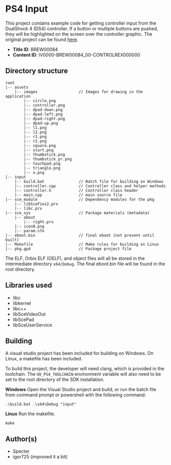 # PS4 Input

This project contains example code for getting controller input from the DualShock 4 (DS4) controller. If a button or multiple buttons are pushed, they will be highlighted on the screen over the controller graphic. The original project can be found [here](https://github.com/OpenOrbis/OpenOrbis-PS4-Toolchain/tree/master/samples/input).

- **Title ID**: BREW00084
- **Content ID**: IV0000-BREW00084_00-CONTROLREX000000


## Directory structure
```
root
|-- assets
    |-- images                  // Images for drawing in the application
        |-- circle.png
        |-- controller.png
        |-- dpad-down.png
        |-- dpad-left.png
        |-- dpad-right.png
        |-- dpad-up.png
        |-- l1.png
        |-- l2.png
        |-- r1.png
        |-- r2.png
        |-- square.png
        |-- start.png
        |-- thumbstick.png
        |-- thumbstick_pr.png
        |-- touchpad.png
        |-- triangle.png
        |-- x.png
|-- input
    |-- build.bat               // Batch file for building on Windows
    |-- controller.cpp          // Controller class and helper methods
    |-- controller.h            // Controller class header
    |-- main.cpp                // main source file
|-- sce_module                  // Dependency modules for the pkg
    |-- libSceFios2.prx
    |-- libc.prx
|-- sce_sys                     // Package materials (metadata)
    |-- about
        |-- right.prx
    |-- icon0.png
    |-- param.sfo
|-- eboot.bin                   // final eboot (not present until built)
|-- Makefile                    // Make rules for building on Linux
|-- pkg.gp4                     // Package project file
```
The ELF, Orbis ELF (OELF), and object files will all be stored in the intermediate directory `x64/Debug`. The final eboot.bin file will be found in the root directory.



## Libraries used

- libc
- libkernel
- libc++
- libSceVideoOut
- libScePad
- libSceUserService



## Building

A visual studio project has been included for building on Windows. On Linux, a makefile has been included.

To build this project, the developer will need clang, which is provided in the toolchain. The `OO_PS4_TOOLCHAIN` environment variable will also need to be set to the root directory of the SDK installation.

__Windows__
Open the Visual Studio project and build, or run the batch file from command prompt or powershell with the following command:
```
.\build.bat .\x64\Debug "input"
```

__Linux__
Run the makefile.
```
make
```



## Author(s)

- Specter
- igor725 (improved it a bit)
